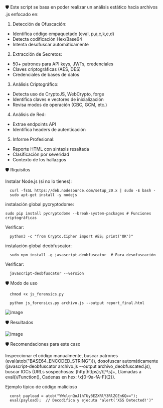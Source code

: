 🛡️ Este script se basa en poder realizar un análisis estático hacia archivos .js enfocado en:

1.	Detección de Ofuscación:
   
- Identifica código empaquetado (eval, p,a,c,k,e,d)
- Detecta codificación Hex/Base64
- Intenta desofuscar automáticamente

2.	Extracción de Secretos:
   
- 50+ patrones para API keys, JWTs, credenciales
- Claves criptográficas (AES, DES)
- Credenciales de bases de datos

3.	Análisis Criptográfico:
   
- Detecta uso de CryptoJS, WebCrypto, forge
- Identifica claves e vectores de inicialización
- Revisa modos de operación (CBC, GCM, etc.)

4.	Análisis de Red:
   
- Extrae endpoints API
- Identifica headers de autenticación

5.	Informe Profesional:
    
- Reporte HTML con sintaxis resaltada
- Clasificación por severidad
- Contexto de los hallazgos

🛡️ Riquisitos

Instalar Node.js (si no lo tienes):

      curl -fsSL https://deb.nodesource.com/setup_20.x | sudo -E bash -
      sudo apt-get install -y nodejs

instalación global pycryptodome:

    sudo pip install pycryptodome --break-system-packages # Funciones criptográficas
    
Verificar:
      
      python3 -c "from Crypto.Cipher import AES; print('OK')"

instalación global deobfuscator:

      sudo npm install -g javascript-deobfuscator  # Para desofuscación

Verificar:

      javascript-deobfuscator --version


🛡️ Modo de uso

      chmod +x js_forensics.py

      python js_forensics.py archivo.js --output report_final.html

![image](https://github.com/user-attachments/assets/5a3ce6aa-0841-420a-b5c8-42354033c9e8)

🛡️ Resultados

![image](https://github.com/user-attachments/assets/7347947b-1b15-4da4-92ac-2eec3d7c49c3)

🛡️ Recomendaciones para este caso

Inspeccionar el código manualmente, buscar patrones (eval(atob("BASE64_ENCODED_STRING"))), dosofuscar automáticamente (javascript-deobfuscator archivo.js --output archivo_deobfuscated.js), buscar IOCs (URLs sospechosas: (http|https)://[^\s]+, Llamadas a eval()/Function(), Cadenas en hex: \\x[0-9a-fA-F]{2}).

Ejemplo típico de código malicioso

      const payload = atob("YWxlcnQoJ1hTUyBEZXRlY3RlZCEnKQ==");
      eval(payload);  // Decodifica y ejecuta "alert('XSS Detected!')"

